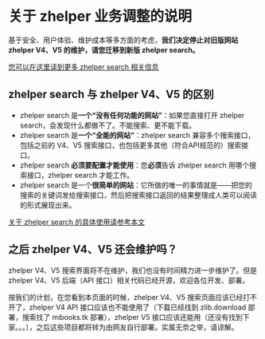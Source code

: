 # 关于 zhelper 业务调整的说明

基于安全、用户体验、维护成本等多方面的考虑，**我们决定停止对旧版网站 zhelper V4、V5 的维护，请您迁移到新版 zhelper search。**

[您可以在这里读到更多 zhelper search 相关信息](/search)

## zhelper search 与 zhelper V4、V5 的区别

- zhelper search 是**一个“没有任何功能的网站”**：如果您直接打开 zhelper search，会发现什么都做不了。不能搜索、更不能下载。
- zhelper search 是**一个“全能的网站”**：zhelper search 兼容多个搜索接口，包括之前的 V4、V5 搜索接口，也包括更多其他（符合API规范的）搜索接口。
- zhelper search **必须要配置才能使用**：您**必须**告诉 zhelper search 用哪个搜索接口，zhelper search 才能工作。
- zhelper search 是一个**很简单的网站**：它所做的唯一的事情就是——把您的搜索的关键词发给搜索接口，然后把搜索接口返回的结果整理成人类可以阅读的形式展现出来。

[关于 zhelper search 的具体使用请参考本文](/search)

## 之后 zhelper V4、V5 还会维护吗？

zhelper V4、V5 搜索界面将不在维护，我们也没有时间精力进一步维护了。但是 zhelper V4、V5 后端（API 接口）相关代码已经开源，欢迎各位开发、部署。

按我们的计划，在您看到本页面的时候，zhelper V4、V5 搜索页面应该已经打不开了，zhelper V4 API 接口应该也不能使用了（下载已经找到 zlib.download 部署，搜索找了 mibooks.tk 部署），zhelper V5 接口应该还能用（还没有找到下家。。。），之后这些项目都将转为由网友自行部署。实属无奈之举，请谅解。